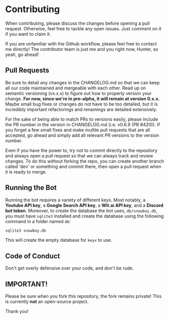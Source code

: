 # Contributing
When contributing, please discuss the changes before opening a pull request.
Otherwise, feel free to tackle any open issues. Just comment on it if you want to claim it.

If you are unfamiliar with the Github workflow, please feel free to contact me directly! The contributor team is just me and you right now, Hunter, so yeah, go ahead!

## Pull Requests
Be sure to detail any changes in the CHANGELOG.md so that we can keep all our code maintained and mergeable with each other.
Read up on semantic versioning (vx.x.x) to figure out how to properly version your change. <b>For now, since we're in pre-alpha, it will remain at version 0.x.x.</b>
Maybe small bug fixes or changes do not have to be too detailed, but it is incredibly important refactorings and renamings are detailed extensively.

For the sake of being able to match PRs to versions easily, please include the PR number in the version in CHANGELOG.md (i.e. v0.6.9 (PR #420)).
If you forget a few small fixes and make multile pull requests that are all accepted, go ahead and simply add all relevant PR versions to the version number.

Even if you have the power to, try not to commit directly to the repository and always open a pull request so that we can always track and review changes.
To do this without forking the repo, you can create another branch called 'dev' or something and commit there, then open a pull request when it is ready to merge.

## Running the Bot
Running the bot requires a variety of different keys. Most notably, a <b>Youtube API key</b>, a <b>Google Search API key</b>, a <b>Wit.ai API key</b>, and a <b>Discord bot token</b>.
Moreover, to create the database the bot uses, `db/snowboy.db`, you must have `sqlite3` installed and create the database using the following command in a folder named `db`:
```bash
sqlite3 snowboy.db
```
This will create the empty database for `keyv` to use.

## Code of Conduct
Don't get overly defensive over your code, and don't be rude.

## IMPORTANT!
Please be sure when you fork this repository, the fork remains private! This is currently <b>not</b> an open-source project.

Thank you!
